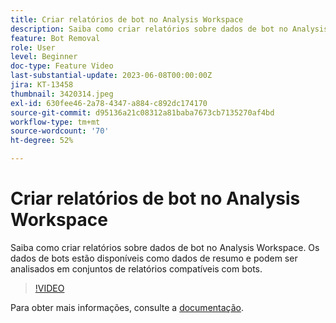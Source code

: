 ```yaml
---
title: Criar relatórios de bot no Analysis Workspace
description: Saiba como criar relatórios sobre dados de bot no Analysis Workspace. Os dados de bots estão disponíveis como dados de resumo e podem ser analisados em conjuntos de relatórios compatíveis com bots.
feature: Bot Removal
role: User
level: Beginner
doc-type: Feature Video
last-substantial-update: 2023-06-08T00:00:00Z
jira: KT-13458
thumbnail: 3420314.jpeg
exl-id: 630fee46-2a78-4347-a884-c892dc174170
source-git-commit: d95136a21c08312a81baba7673cb7135270af4bd
workflow-type: tm+mt
source-wordcount: '70'
ht-degree: 52%

---
```


# Criar relatórios de bot no Analysis Workspace

Saiba como criar relatórios sobre dados de bot no Analysis Workspace. Os dados de bots estão disponíveis como dados de resumo e podem ser analisados em conjuntos de relatórios compatíveis com bots.

>[!VIDEO](https://video.tv.adobe.com/v/3447642/?learn=on&captions=por_br)

Para obter mais informações, consulte a [documentação](https://experienceleague.adobe.com/docs/analytics/components/dimensions/bot-name.html?lang=pt-BR).
